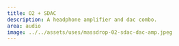 ```yaml
---
title: O2 + SDAC
description: A headphone amplifier and dac combo.
area: audio
image: ../../assets/uses/massdrop-02-sdac-dac-amp.jpeg
---
```

